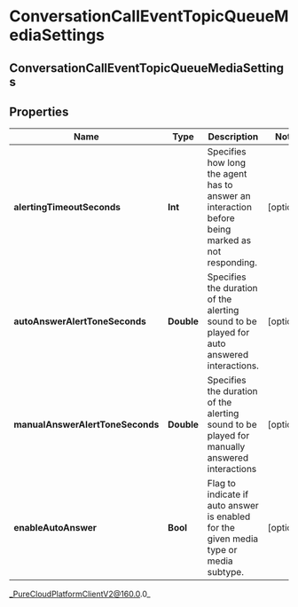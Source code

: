 # ConversationCallEventTopicQueueMediaSettings

## ConversationCallEventTopicQueueMediaSettings

## Properties

|Name | Type | Description | Notes|
|------------ | ------------- | ------------- | -------------|
| **alertingTimeoutSeconds** | **Int** | Specifies how long the agent has to answer an interaction before being marked as not responding. | [optional] |
| **autoAnswerAlertToneSeconds** | **Double** | Specifies the duration of the alerting sound to be played for auto answered interactions. | [optional] |
| **manualAnswerAlertToneSeconds** | **Double** | Specifies the duration of the alerting sound to be played for manually answered interactions | [optional] |
| **enableAutoAnswer** | **Bool** | Flag to indicate if auto answer is enabled for the given media type or media subtype. | [optional] |



_PureCloudPlatformClientV2@160.0.0_
